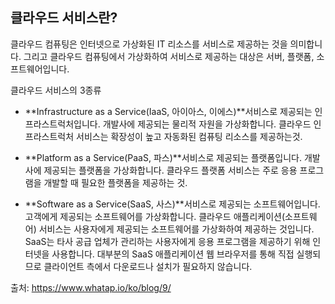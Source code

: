 ## 클라우드 서비스란?

클라우드 컴퓨팅은 인터넷으로 가상화된 IT 리소스를 서비스로 제공하는 것을 의미합니다. 그리고 클라우드 컴퓨팅에서 가상화하여 서비스로 제공하는 대상은 서버, 플랫폼, 소프트웨어입니다.

클라우드 서비스의 3종류 

- **Infrastructure as a Service(IaaS, 아이아스, 이에스)**서비스로 제공되는 인프라스트럭처입니다. 개발사에 제공되는 물리적 자원을 가상화합니다.
  클라우드 인프라스트럭처 서비스는 확장성이 높고 자동화된 컴퓨팅 리소스를 제공하는것.
- **Platform as a Service(PaaS, 파스)**서비스로 제공되는 플랫폼입니다. 개발사에 제공되는 플랫폼을 가상화합니다.
  클라우드 플랫폼 서비스는 주로 응용 프로그램을 개발할 때 필요한 플랫폼을 제공하는 것.

- **Software as a Service(SaaS, 사스)**서비스로 제공되는 소프트웨어입니다. 고객에게 제공되는 소프트웨어를 가상화합니다.
  클라우드 애플리케이션(소프트웨어) 서비스는 사용자에게 제공되는 소프트웨어를 가상화하여 제공하는 것입니다. SaaS는 타사 공급 업체가 관리하는 사용자에게 응용 프로그램을 제공하기 위해 인터넷을 사용합니다. 대부분의 SaaS 애플리케이션 웹 브라우저를 통해 직접 실행되므로 클라이언트 측에서 다운로드나 설치가 필요하지 않습니다.



출처: https://www.whatap.io/ko/blog/9/